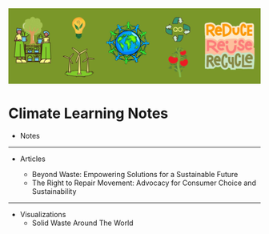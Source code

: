 <img src="images/climate_notes.jpg?raw=true"/>

# Climate Learning Notes

- Notes









---
- Articles

  -  Beyond Waste: Empowering Solutions for a Sustainable Future
  -  The Right to Repair Movement: Advocacy for Consumer Choice and Sustainability

---

- Visualizations
  - Solid Waste Around The World
